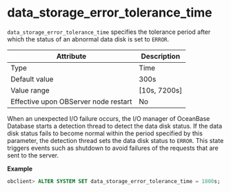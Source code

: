 # data_storage_error_tolerance_time

`data_storage_error_tolerance_time` specifies the tolerance period after which the status of an abnormal data disk is set to `ERROR`.

| Attribute | Description |
|------------------|----------------|
| Type | Time |
| Default value | 300s |
| Value range | \[10s, 7200s\] |
| Effective upon OBServer node restart | No |

When an unexpected I/O failure occurs, the I/O manager of OceanBase Database starts a detection thread to detect the data disk status. If the data disk status fails to become normal within the period specified by this parameter, the detection thread sets the data disk status to `ERROR`. This state triggers events such as shutdown to avoid failures of the requests that are sent to the server.

**Example**


```sql
obclient> ALTER SYSTEM SET data_storage_error_tolerance_time = 1800s;
```
